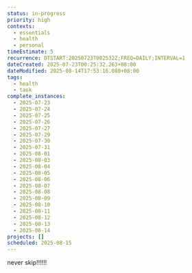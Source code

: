 ```yaml
---
status: in-progress
priority: high
contexts:
  - essentials
  - health
  - personal
timeEstimate: 5
recurrence: DTSTART:20250723T002532Z;FREQ=DAILY;INTERVAL=1
dateCreated: 2025-07-23T00:25:32.263+08:00
dateModified: 2025-08-14T17:53:16.080+08:00
tags:
  - health
  - task
complete_instances:
  - 2025-07-23
  - 2025-07-24
  - 2025-07-25
  - 2025-07-26
  - 2025-07-27
  - 2025-07-29
  - 2025-07-30
  - 2025-07-31
  - 2025-08-01
  - 2025-08-03
  - 2025-08-04
  - 2025-08-05
  - 2025-08-06
  - 2025-08-07
  - 2025-08-08
  - 2025-08-09
  - 2025-08-10
  - 2025-08-11
  - 2025-08-12
  - 2025-08-13
  - 2025-08-14
projects: []
scheduled: 2025-08-15
---
```


never skip!!!!!!


